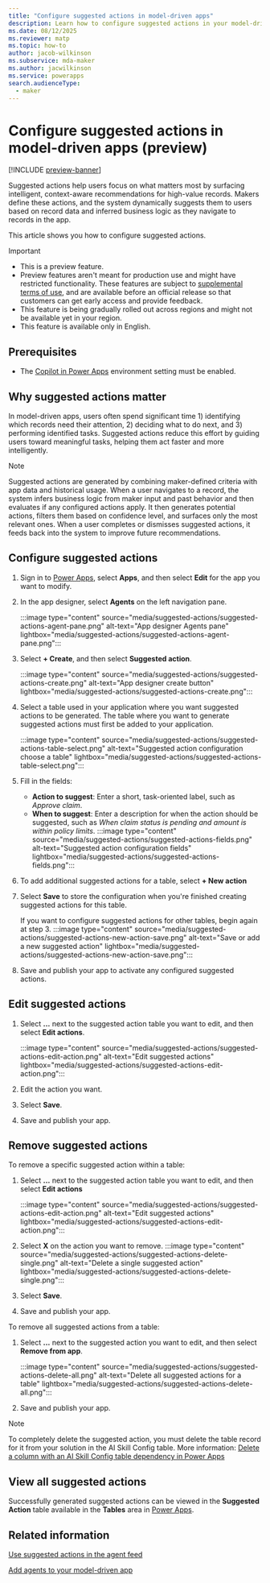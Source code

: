 ```yaml
---
title: "Configure suggested actions in model-driven apps" 
description: Learn how to configure suggested actions in your model-driven apps with Power Apps.
ms.date: 08/12/2025
ms.reviewer: matp
ms.topic: how-to
author: jacob-wilkinson
ms.subservice: mda-maker
ms.author: jacwilkinson
ms.service: powerapps
search.audienceType: 
  - maker
---
```

# Configure suggested actions in model-driven apps (preview)

[!INCLUDE [preview-banner](~/../shared-content/shared/preview-includes/preview-banner.md)]

Suggested actions help users focus on what matters most by surfacing intelligent, context-aware recommendations for high-value records. Makers define these actions, and the system dynamically suggests them to users based on record data and inferred business logic as they navigate to records in the app.

This article shows you how to configure suggested actions.

> [!IMPORTANT]
>
> - This is a preview feature.
> - Preview features aren't meant for production use and might have restricted functionality. These features are subject to [supplemental terms of use](https://go.microsoft.com/fwlink/?linkid=2216214), and are available before an official release so that customers can get early access and provide feedback.
> - This feature is being gradually rolled out across regions and might not be available yet in your region.
> - This feature is available only in English.

## Prerequisites

- The [Copilot in Power Apps](../canvas-apps/ai-overview.md) environment setting must be enabled. 

## Why suggested actions matter

In model-driven apps, users often spend significant time 1) identifying which records need their attention, 2) deciding what to do next, and 3) performing identified tasks. Suggested actions reduce this effort by guiding users toward meaningful tasks, helping them act faster and more intelligently.

> [!NOTE]
> Suggested actions are generated by combining maker-defined criteria with app data and historical usage. When a user navigates to a record, the system infers business logic from maker input and past behavior and then evaluates if any configured actions apply. It then generates potential actions, filters them based on confidence level, and surfaces only the most relevant ones. When a user completes or dismisses suggested actions, it feeds back into the system to improve future recommendations.

## Configure suggested actions
  
1. Sign in to [Power Apps](https://make.powerapps.com), select **Apps**, and then select **Edit** for the app you want to modify.
1. In the app designer, select **Agents** on the left navigation pane.

   :::image type="content" source="media/suggested-actions/suggested-actions-agent-pane.png" alt-text="App designer Agents pane" lightbox="media/suggested-actions/suggested-actions-agent-pane.png":::

1. Select **+ Create**, and then select **Suggested action**.

   :::image type="content" source="media/suggested-actions/suggested-actions-create.png" alt-text="App designer create button" lightbox="media/suggested-actions/suggested-actions-create.png":::

1. Select a table used in your application where you want suggested actions to be generated. The table where you want to generate suggested actions must first be added to your application.

   :::image type="content" source="media/suggested-actions/suggested-actions-table-select.png" alt-text="Suggested action configuration choose a table" lightbox="media/suggested-actions/suggested-actions-table-select.png":::

1. Fill in the fields:

   - **Action to suggest**: Enter a short, task-oriented label, such as *Approve claim*.
   - **When to suggest**: Enter a description for when the action should be suggested, such as *When claim status is pending and amount is within policy limits*.
  :::image type="content" source="media/suggested-actions/suggested-actions-fields.png" alt-text="Suggested action configuration fields" lightbox="media/suggested-actions/suggested-actions-fields.png":::

1. To add additional suggested actions for a table, select **+ New action**
1. Select **Save** to store the configuration when you're finished creating suggested actions for this table.

   If you want to configure suggested actions for other tables, begin again at step 3.
   :::image type="content" source="media/suggested-actions/suggested-actions-new-action-save.png" alt-text="Save or add a new suggested action" lightbox="media/suggested-actions/suggested-actions-new-action-save.png":::

1. Save and publish your app to activate any configured suggested actions.

## Edit suggested actions

1. Select **...** next to the suggested action table you want to edit, and then select **Edit actions**.

   :::image type="content" source="media/suggested-actions/suggested-actions-edit-action.png" alt-text="Edit suggested actions" lightbox="media/suggested-actions/suggested-actions-edit-action.png":::

1. Edit the action you want.
1. Select **Save**.
1. Save and publish your app.

## Remove suggested actions

To remove a specific suggested action within a table:

1. Select **...** next to the suggested action table you want to edit, and then select **Edit actions**

   :::image type="content" source="media/suggested-actions/suggested-actions-edit-action.png" alt-text="Edit suggested actions" lightbox="media/suggested-actions/suggested-actions-edit-action.png":::

1. Select **X** on the action you want to remove.
   :::image type="content" source="media/suggested-actions/suggested-actions-delete-single.png" alt-text="Delete a single suggested action" lightbox="media/suggested-actions/suggested-actions-delete-single.png":::

1. Select **Save**.
1. Save and publish your app.

To remove all suggested actions from a table:

1. Select **...** next to the suggested action you want to edit, and then select **Remove from app**.

   :::image type="content" source="media/suggested-actions/suggested-actions-delete-all.png" alt-text="Delete all suggested actions for a table" lightbox="media/suggested-actions/suggested-actions-delete-all.png":::

1. Save and publish your app.

> [!NOTE]
> To completely delete the suggested action, you must delete the table record for it from your solution in the AI Skill Config table. More information: [Delete a column with an AI Skill Config table dependency in Power Apps](../data-platform/ai-skill-config-table.md)

## View all suggested actions

Successfully generated suggested actions can be viewed in the **Suggested Action** table available in the **Tables** area in [Power Apps](https://make.powerapps.com).

## Related information

[Use suggested actions in the agent feed](../../user/use-suggested-actions-in-the-agent-feed.md)

[Add agents to your model-driven app](add-agents-to-app.md)
